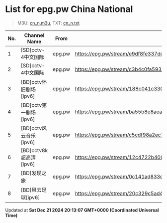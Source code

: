 # List for **epg.pw China National**

> M3U: [cn_n.m3u](/cn_n.m3u), TXT: [cn_n.txt](/txt/cn_n.txt)

| No. | Channel Name | From | Source |
| --- | ------------ | ---- | ------ |
| 1 | [SD]cctv-4中文国际 | epg.pw | <https://epg.pw/stream/e9df8fe337dd6bacbf98516a34c0b0c94b3d2a02339529dea3de3769add35fc9.m3u8> |
| 2 | [SD]cctv-4中文国际 | epg.pw | <https://epg.pw/stream/c3b4c0fa59357628b823a008e742caa5e3ea18df81216adbc62f3aa7afe556f0.m3u8> |
| 3 | [BD]cctv怀旧剧场[ipv6] | epg.pw | <https://epg.pw/stream/188c041c330736b956fe8f41af7bf90cac0dd06699f977752ac93f0359de4a23.m3u8> |
| 4 | [BD]cctv第一剧场[ipv6] | epg.pw | <https://epg.pw/stream/ba55b8e8aea7622044ad6925d44966b26283edbe03be0646f351292a22e1027c.m3u8> |
| 5 | [BD]cctv风云音乐[ipv6] | epg.pw | <https://epg.pw/stream/c5cdf98a2ec7cc0b65f33cdf0f06ab09297ea13408e63416e671eb3e8ae1ae9f.m3u8> |
| 6 | [BD]cctv8k超高清[ipv6] | epg.pw | <https://epg.pw/stream/12c4722b400606e9f17e446f03738627390aa03e60b7cea9a4fe15016cc6e079.m3u8> |
| 7 | [BD]发现之旅 | epg.pw | <https://epg.pw/stream/0c141ad833ea9162fa1248de0bda4204a8c72f891e8ee10adb4303758f904aa3.ctv> |
| 8 | [BD]风云足球[ipv6] | epg.pw | <https://epg.pw/stream/20c329c5ad4872f9416783144b091c3943c94538393e0fc5f60bc551a06dd372.m3u8> |

Updated at **Sat Dec 21 2024 20:13:07 GMT+0000 (Coordinated Universal Time)**
